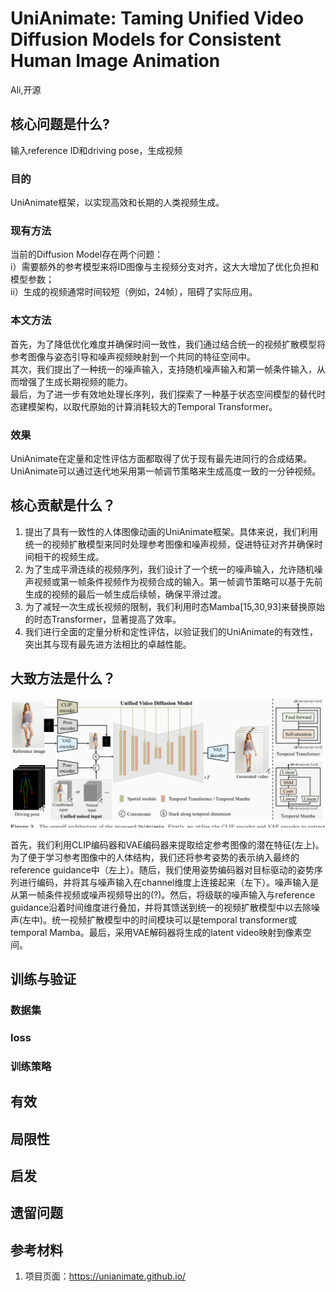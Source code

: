# UniAnimate: Taming Unified Video Diffusion Models for Consistent Human Image Animation    

Ali,开源   

## 核心问题是什么?

输入reference ID和driving pose，生成视频

### 目的

UniAnimate框架，以实现高效和长期的人类视频生成。  

### 现有方法

当前的Diffusion Model存在两个问题：  
i）需要额外的参考模型来将ID图像与主视频分支对齐，这大大增加了优化负担和模型参数；  
ii）生成的视频通常时间较短（例如，24帧），阻碍了实际应用。

### 本文方法

首先，为了降低优化难度并确保时间一致性，我们通过结合统一的视频扩散模型将参考图像与姿态引导和噪声视频映射到一个共同的特征空间中。  
其次，我们提出了一种统一的噪声输入，支持随机噪声输入和第一帧条件输入，从而增强了生成长期视频的能力。  
最后，为了进一步有效地处理长序列，我们探索了一种基于状态空间模型的替代时态建模架构，以取代原始的计算消耗较大的Temporal Transformer。

### 效果

UniAnimate在定量和定性评估方面都取得了优于现有最先进同行的合成结果。  
UniAnimate可以通过迭代地采用第一帧调节策略来生成高度一致的一分钟视频。

## 核心贡献是什么？

1. 提出了具有一致性的人体图像动画的UniAnimate框架。具体来说，我们利用统一的视频扩散模型来同时处理参考图像和噪声视频，促进特征对齐并确保时间相干的视频生成。
2. 为了生成平滑连续的视频序列，我们设计了一个统一的噪声输入，允许随机噪声视频或第一帧条件视频作为视频合成的输入。第一帧调节策略可以基于先前生成的视频的最后一帧生成后续帧，确保平滑过渡。
3. 为了减轻一次生成长视频的限制，我们利用时态Mamba[15,30,93]来替换原始的时态Transformer，显著提高了效率。
4. 我们进行全面的定量分析和定性评估，以验证我们的UniAnimate的有效性，突出其与现有最先进方法相比的卓越性能。

## 大致方法是什么？

![](./assets/cae8d4307b2b7aebaa83ce6a5886e4cb_4_Figure_2_-1057810308.png)

首先，我们利用CLIP编码器和VAE编码器来提取给定参考图像的潜在特征(左上)。为了便于学习参考图像中的人体结构，我们还将参考姿势的表示纳入最终的reference guidance中（左上）。随后，我们使用姿势编码器对目标驱动的姿势序列进行编码，并将其与噪声输入在channel维度上连接起来（左下）。噪声输入是从第一帧条件视频或噪声视频导出的(?)。然后，将级联的噪声输入与reference guidance沿着时间维度进行叠加，并将其馈送到统一的视频扩散模型中以去除噪声(左中)。统一视频扩散模型中的时间模块可以是temporal transformer或temporal Mamba。最后，采用VAE解码器将生成的latent video映射到像素空间。

## 训练与验证

### 数据集

### loss

### 训练策略

## 有效

## 局限性

## 启发

## 遗留问题

## 参考材料

1. 项目页面：https://unianimate.github.io/